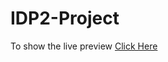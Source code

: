 # IDP2-Project

<p>To show the live preview <a href="https://nayon-kumar.github.io/IDP2-Project/">Click Here</a></p>
